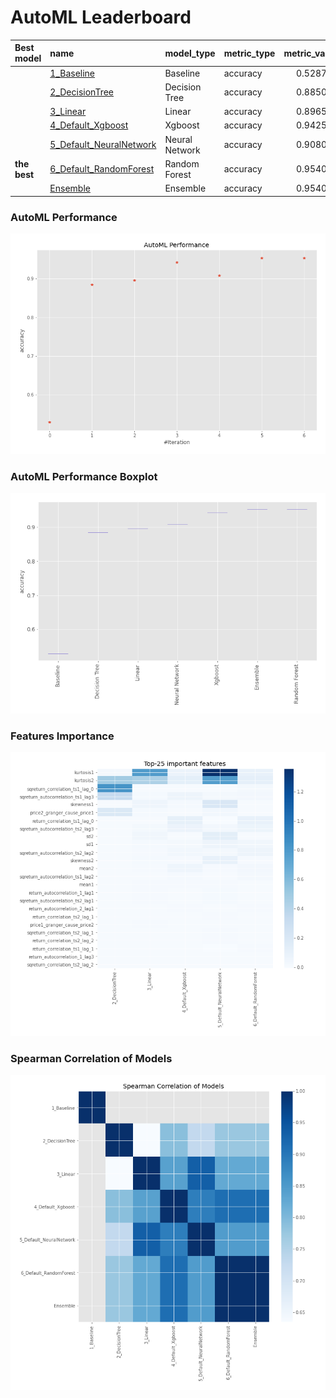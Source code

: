 # AutoML Leaderboard

| Best model   | name                                                         | model_type     | metric_type   |   metric_value |   train_time |
|:-------------|:-------------------------------------------------------------|:---------------|:--------------|---------------:|-------------:|
|              | [1_Baseline](1_Baseline/README.md)                           | Baseline       | accuracy      |       0.528736 |         2.22 |
|              | [2_DecisionTree](2_DecisionTree/README.md)                   | Decision Tree  | accuracy      |       0.885057 |         5.45 |
|              | [3_Linear](3_Linear/README.md)                               | Linear         | accuracy      |       0.896552 |         4.4  |
|              | [4_Default_Xgboost](4_Default_Xgboost/README.md)             | Xgboost        | accuracy      |       0.942529 |         5.52 |
|              | [5_Default_NeuralNetwork](5_Default_NeuralNetwork/README.md) | Neural Network | accuracy      |       0.908046 |         3.1  |
| **the best** | [6_Default_RandomForest](6_Default_RandomForest/README.md)   | Random Forest  | accuracy      |       0.954023 |         8.2  |
|              | [Ensemble](Ensemble/README.md)                               | Ensemble       | accuracy      |       0.954023 |         0.34 |

### AutoML Performance
![AutoML Performance](ldb_performance.png)

### AutoML Performance Boxplot
![AutoML Performance Boxplot](ldb_performance_boxplot.png)

### Features Importance
![features importance across models](features_heatmap.png)



### Spearman Correlation of Models
![models spearman correlation](correlation_heatmap.png)

